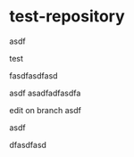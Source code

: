# test-repository

asdf


test

fasdfasdfasd

asdf
asadfadfasdfa


edit on branch
asdf


asdf


dfasdfasd
